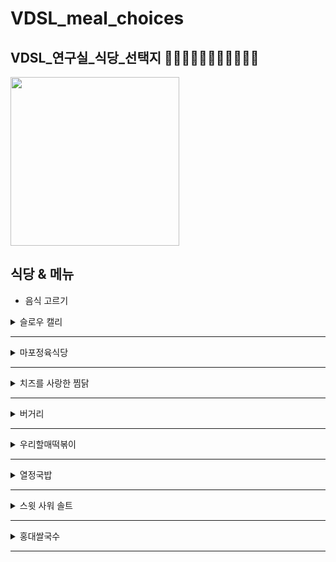 # VDSL_meal_choices
## VDSL_연구실_식당_선택지 🍖🍕🌭🥩🥓🥟🍣🍱🍡🍢🍥

<img src = "https://user-images.githubusercontent.com/54311546/153786512-10583a37-52d0-4be3-a342-0adceb79d063.jpg" width="width 480%" height="270">

## 식당 & 메뉴
- 음식 고르기  

<details>
<summary> 슬로우 캘리 </summary>
<div markdown='1'>


[![Gmail Badge](https://img.shields.io/badge/beamin-1769FF?style=flat&logo=Beats&logoColor=white)](https://baemin.me/_pZXXSOAN)
  ```
  하와이안 갈릭 쉬림프 👍
  스파이시 튜나 👍
  클래식 튜나
  ``` 
![AUR votes](https://img.shields.io/badge/Rating-4.0%2F5-green)
|하와이안 갈릭 쉬림프|스파이시 튜나|클래식 튜나|
|---|---|---|
|<img src="https://user-images.githubusercontent.com/59610723/154390010-c9fbfdc7-0a65-4b0d-9f2e-da570a6c9d5e.png" width="150" height="150"/>|<img src="https://user-images.githubusercontent.com/59610723/154390086-e505ac9c-d896-4347-9f40-90e12690d0a9.png" width="150" height="150"/>|<img src="https://user-images.githubusercontent.com/59610723/154390142-6ef7b6a3-6188-45e9-bf0a-69a3996b9a39.png" width="150" height="150"/>|
</div>
  
</details>

------------------------------------------
<details>
<summary> 마포정육식당 </summary>
<div markdown='1'>
  
  
[![Gmail Badge](https://img.shields.io/badge/beamin-1769FF?style=flat&logo=Beats&logoColor=white)](https://baemin.me/GMJBkNajb)
  ```
  제육볶음 👍👍 (개혜자)
  회덮밥
  차돌된장찌개 👍👍👍👍👍👍👍 <양`s pick>
  ```
![AUR votes](https://img.shields.io/badge/Rating-4.0%2F5-green)
|제육볶음|육회덮밥|차돌된장찌개|
|---|---|---|
|<img src="https://user-images.githubusercontent.com/59610723/154390246-4138ab86-67b8-408d-ab2f-a13b5e775e13.png" width="150" height="150"/>|<img src="https://user-images.githubusercontent.com/59610723/154390316-b1591847-db2d-49a5-a1bc-a34d15864576.png" width="150" height="150"/>|<img src="https://user-images.githubusercontent.com/59610723/154390364-665bba76-b4dd-4822-becc-228785254f87.png" width="150" height="150"/>|
  
  
</div>
  
</details>
 
-------------------------------------------
<details>
<summary> 치즈를 사랑한 찜닭 </summary>
<div markdown='1'>
  
  
[![Gmail Badge](https://img.shields.io/badge/beamin-1769FF?style=flat&logo=Beats&logoColor=white)](https://baemin.me/Hb-3_Oe7V)
  ```
  ***인원수 당 공기밥 반드시 시킬 것***
  치즈까망찜닭(Large=4인분)-보통맵기 👍
  ```
![AUR votes](https://img.shields.io/badge/Rating-4.0%2F5-green)
|치즈까망찜닭|
|---|
|<img src="https://user-images.githubusercontent.com/59610723/154390483-7838be99-6c23-4b4f-82b7-7b2135542b32.png" width="150" height="150"/>|
  
  
</div>
  
</details>

-------------------------------------------
<details>
<summary> 버거리 </summary>
<div markdown='1'>
  
  
[![Gmail Badge](https://img.shields.io/badge/beamin-1769FF?style=flat&logo=Beats&logoColor=white)](https://baemin.me/qCzL66iqF0)
  ```
  비프쉬림프버거 👍
  버거리버거
  더블클래식치즈버거
  ```
![AUR votes](https://img.shields.io/badge/Rating-4.0%2F5-green)
|비프쉬림프 버거|버거리버거|더블클래식치즈버거|
|---|---|---|
|<img src="https://user-images.githubusercontent.com/59610723/154390517-3b3fbaf3-3aee-4811-82d8-c0daedbbe744.png" width="150" height="150"/>|<img src="https://user-images.githubusercontent.com/59610723/154390562-79285ead-c8ed-4d6f-a823-69cbf192be72.png" width="150" height="150"/>|<img src="https://user-images.githubusercontent.com/59610723/154390612-36d9db5a-4775-4dc7-a947-f0c180997749.png" width="150" height="150"/>|
  
</div>
  
</details>
  
-------------------------------------------
<details>
<summary> 우리할매떡볶이 </summary>
<div markdown='1'>
  
[![Gmail Badge](https://img.shields.io/badge/coupang-1769FF?style=flat&logo=C&logoColor=white)](https://web.coupangeats.com/share?storeId=338915&dishId&key=c744162c-5a44-4dd0-882d-5be9a513f959)
  ```
  가래떡 떡볶이 👍
  통오징어 튀김 👍
  ```
![AUR votes](https://img.shields.io/badge/Rating-4.0%2F5-green)
|가래떡 떡볶이|통오징어 튀김|
|---|---|
|<img src="https://user-images.githubusercontent.com/59610723/154390651-ead21c3d-40b6-4a99-aba3-9034c3c82872.png" width="150" height="150"/>|<img src="https://user-images.githubusercontent.com/59610723/154390688-50c36375-4524-481f-a941-b5f5af910931.png" width="150" height="150"/>|

</div>
  
</details>
  
-------------------------------------------
<details>
<summary> 열정국밥 </summary>
<div markdown='1'>
  
[![Gmail Badge](https://img.shields.io/badge/coupang-1769FF?style=flat&logo=C&logoColor=white)](https://web.coupangeats.com/share?storeId=237612&dishId&key=cc39a319-e8e3-493d-a361-dcf9698eaa2b)
  ```
  야들야들돼지국밥 
  토종순대국밥
  뽈살코기국밥
  ```
![AUR votes](https://img.shields.io/badge/Rating-4.0%2F5-green)
|야들야들돼지국밥|토종순대국밥|뽈살코기국밥|
|---|---|---|
|<img src="https://user-images.githubusercontent.com/59610723/154390788-d0070e1c-e9a3-4604-844f-d1e7f0857c65.png" width="150" height="150"/>|<img src="https://user-images.githubusercontent.com/59610723/154390826-19765f42-cb48-4c4f-92fb-b69d516dd062.png" width="150" height="150"/>|<img src="https://user-images.githubusercontent.com/59610723/154390860-3efe359d-6fc1-4d4c-8f3a-17a293ebe0cb.png" width="150" height="150"/>| 

</div>
  
</details>
  
-------------------------------------------
<details>
<summary> 스윗 사워 솔트 </summary>
<div markdown='1'>
  
[![Gmail Badge](https://img.shields.io/badge/coupang-1769FF?style=flat&logo=C&logoColor=white)](https://web.coupangeats.com/share?storeId=280672&dishId&key=218d875f-e352-4fcb-87f8-a08195b605da)
  ```
  잠봉뵈흐
  연어그라블라스 샌드위치
  생 참치 빵바냐 니스와즈
  수제 베이컨 토마토 파스타
  시나몬 브리오슈
  ```
![AUR votes](https://img.shields.io/badge/Rating-4.0%2F5-green)
|잠봉뵈흐|연어그라블라스 샌드위치|생 참치 빵바냐 니스와즈|수제 베이컨 토마토 파스타|시나몬 브리오슈|
|---|---|---|---|---|
|<img src="https://user-images.githubusercontent.com/59610723/154390905-f9f70541-e4d8-4d66-9d96-1c3bd222b998.png" width="150" height="150"/>|<img src="https://user-images.githubusercontent.com/59610723/154390951-a0aa4580-c010-4b8a-8587-3d3d29fe5c32.png" width="150" height="150"/>|<img src="https://user-images.githubusercontent.com/59610723/154391003-5b089eda-a7e8-4255-8a8d-c6c6d92786c5.png" width="150" height="150"/>|<img src="https://user-images.githubusercontent.com/59610723/154391034-94f89fa3-2604-4659-9345-61dfe6dfffbb.png" width="150" height="150"/>|<img src="https://user-images.githubusercontent.com/59610723/154391085-d35e4a9a-e9a8-48ae-b8b3-082a7674485d.png" width="150" height="150"/>|  

</div>
  
</details>
  

-------------------------------------------
<details>
<summary> 홍대쌀국수 </summary>
<div markdown='1'>
  
[![Gmail Badge](https://img.shields.io/badge/beamin-1769FF?style=flat&logo=Beats&logoColor=white)](https://baemin.me/-rl8rAT)
  ```
  쇠고기쌀국수
  볶음쌀국수 👍
  쇠고기세트 (쇠고기쌀국수 + 새우튀김 3피스)
  ```
![AUR votes](https://img.shields.io/badge/Rating-4.0%2F5-green)
|쇠고기쌀국수|볶음쌀국수|쇠고기세트|
|---|---|---|
|<img src="https://user-images.githubusercontent.com/59610723/154391134-5541e060-fa56-46da-a692-1daa36f2f0c4.png" width="150" height="150"/>|<img src="https://user-images.githubusercontent.com/59610723/154391186-030b71b3-249d-42f2-b9d2-fd5428ae4479.png" width="150" height="150"/>|<img src="https://user-images.githubusercontent.com/59610723/154391247-90da8f75-a84a-44f3-b9a2-be00e1ab8658.png" width="150" height="150"/>|
  
</div>
  
</details>
  
-------------------------------------------
